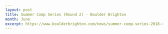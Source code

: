 ```yaml
---
layout: post
title: Summer Comp Series (Round 2) - Boulder Brighton
month: June
excerpt: https://www.boulderbrighton.com/news/summer-comp-series-2018-r2
---
```

